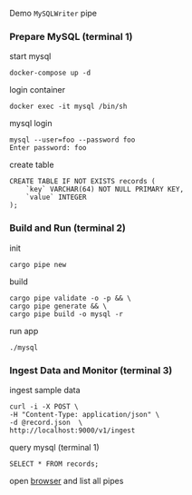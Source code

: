 Demo `MySQLWriter` pipe
### Prepare MySQL (terminal 1)
start mysql
```
docker-compose up -d
```
login container
```
docker exec -it mysql /bin/sh
```
mysql login
```
mysql --user=foo --password foo
Enter password: foo
```
create table
```
CREATE TABLE IF NOT EXISTS records (
    `key` VARCHAR(64) NOT NULL PRIMARY KEY,
    `value` INTEGER
);
```
### Build and Run (terminal 2)
init
```
cargo pipe new
```
build 
```
cargo pipe validate -o -p && \
cargo pipe generate && \
cargo pipe build -o mysql -r
```
run app
```
./mysql
```
### Ingest Data and Monitor (terminal 3)
ingest sample data
```
curl -i -X POST \
-H "Content-Type: application/json" \
-d @record.json  \
http://localhost:9000/v1/ingest
```
query mysql (terminal 1)
```
SELECT * FROM records;
```
open [browser](http://localhost:8000/v1/pipe) and list all pipes